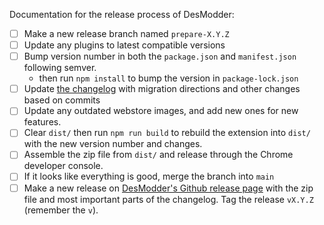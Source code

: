 Documentation for the release process of DesModder:

- [ ] Make a new release branch named `prepare-X.Y.Z`
- [ ] Update any plugins to latest compatible versions
- [ ] Bump version number in both the `package.json` and `manifest.json` following semver.
  - then run `npm install` to bump the version in `package-lock.json`
- [ ] Update [the changelog](https://github.com/jared-hughes/DesModder/blob/main/docs/CHANGELOG.md) with migration directions and other changes based on commits
- [ ] Update any outdated webstore images, and add new ones for new features.
- [ ] Clear `dist/` then run `npm run build` to rebuild the extension into `dist/` with the new version number and changes.
- [ ] Assemble the zip file from `dist/` and release through the Chrome developer console.
- [ ] If it looks like everything is good, merge the branch into `main`
- [ ] Make a new release on [DesModder's Github release page](https://github.com/jared-hughes/DesModder/releases) with the zip file and most important parts of the changelog. Tag the release `vX.Y.Z` (remember the `v`).
